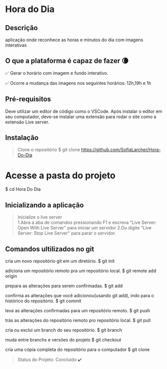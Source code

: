 # Hora do Dia
## Descrição
aplicação onde reconhece as horas e minutos do dia com imagens interativas

## O que a plataforma é capaz de fazer :waning_crescent_moon:

:white_check_mark: Gerar o horário com imagem e fundo interativo.

:white_check_mark: Ocorre a mudança das imagens nos seguintes horários: 12h,19h e 1h

## Pré-requisitos
Deve utilizar um editor de código como o VSCode. Após instalar o editor em seu computador, deve-se instalar uma extensão para rodar o site como a extensão Live server.

## Instalação
> Clone o repositório
$ git clone https://github.com/SofiaLarcher/Hora-Do-Dia

# Acesse a pasta do projeto
$ cd Hora Do Dia

## Inicializando a aplicação
> Inicialize o live server  
 1.Abra a aba de comandos pressionando F1 e escreva "Live Server: Open With Live Server" para iniciar um servidor
 2.Ou digite "Live Server: Stop Live Server" para parar o servidor.

## Comandos ultilizados no git

  cria um novo repositório git em um diretório.
$ git init

  adiciona um repositório remoto pra um repositório local.
$ git remote add origin

  prepara as alterações para serem confirmadas.
$ git add

  confirma as alterações que você adicionou(usando git add), indo para o histórico do repositório.
$ git commit

   leva as alterações confirmadas para um repositório remoto.
$ git push

  trás as alterações do repositório remoto pro repositório local. 
$ git pull

  cria ou exclui um branch do seu repositório.
$ git branch

  muda entre branchs e versões do projeto
$ git checkout

  cria uma cópia completa do repositório para o computador
$ git clone

> Status do Projeto: Concluido :heavy_check_mark:
